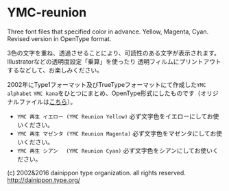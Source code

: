 # YMC-reunion
Three font files that specified color in advance. Yellow, Magenta, Cyan. Revised version in OpenType format.


3色の文字を重ね、透過させることにより、可読性のある文字が表示されます。
Illustratorなどの透明度設定「乗算」を使ったり
透明フィルムにプリントアウトするなどして、お楽しみください。

2002年にType1フォーマット及びTrueTypeフォーマットにて作成した`YMC alphabet` `YMC kana`をひとつにまとめ、OpenType形式にしたものです（オリジナルファイルは[こちら](https://github.com/dainippon-type/YMC-font)）。

- `YMC 再生 イエロー (YMC Reunion Yellow)`    必ず文字色をイエローにしてお使いください。
- `YMC 再生 マゼンタ (YMC Reunion Magenta)`   必ず文字色をマゼンタにしてお使いください。
- `YMC 再生 シアン　 (YMC Reunion Cyan)`      必ず文字色をシアンにしてお使いください。

(c) 2002&2016 dainippon type organization. all rights reserved.
http://dainippon.type.org/

